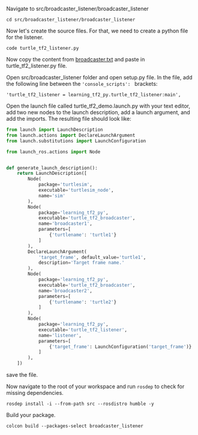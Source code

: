 Navigate to src/broadcaster_listener/broadcaster_listener

```Linux
cd src/broadcaster_listener/broadcaster_listener
```

Now let's create the source files. For that, we need to create a python file for the listener.

```Linux
code turtle_tf2_listener.py
```
Now copy the content from [broadcaster.txt](https://github.com/IntellisenseLab/CS4352-Practicals-ROS2/blob/main/Lab%2001/listener.txt) and paste in turtle_tf2_listener.py file.

Open src/broadcaster_listener folder and open setup.py file. In the file, add the following line between the ```'console_scripts': ``` brackets:

```Linux
'turtle_tf2_listener = learning_tf2_py.turtle_tf2_listener:main',
```

Open the launch file called turtle_tf2_demo.launch.py with your text editor, add two new nodes to the launch description, add a launch argument, and add the imports. The resulting file should look like:

```python
from launch import LaunchDescription
from launch.actions import DeclareLaunchArgument
from launch.substitutions import LaunchConfiguration

from launch_ros.actions import Node


def generate_launch_description():
    return LaunchDescription([
        Node(
            package='turtlesim',
            executable='turtlesim_node',
            name='sim'
        ),
        Node(
            package='learning_tf2_py',
            executable='turtle_tf2_broadcaster',
            name='broadcaster1',
            parameters=[
                {'turtlename': 'turtle1'}
            ]
        ),
        DeclareLaunchArgument(
            'target_frame', default_value='turtle1',
            description='Target frame name.'
        ),
        Node(
            package='learning_tf2_py',
            executable='turtle_tf2_broadcaster',
            name='broadcaster2',
            parameters=[
                {'turtlename': 'turtle2'}
            ]
        ),
        Node(
            package='learning_tf2_py',
            executable='turtle_tf2_listener',
            name='listener',
            parameters=[
                {'target_frame': LaunchConfiguration('target_frame')}
            ]
        ),
    ])
```
save the file.

Now navigate to the root of your workspace and run ```rosdep``` to check for missing dependencies.

```Linux
rosdep install -i --from-path src --rosdistro humble -y
```

Build your package.

```Linux
colcon build --packages-select broadcaster_listener
```
